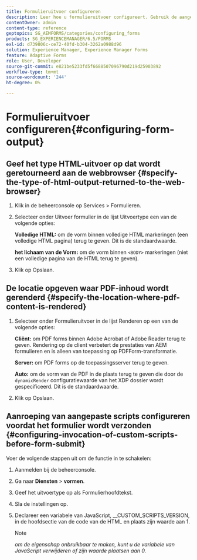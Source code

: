```yaml
---
title: Formulieruitvoer configureren
description: Leer hoe u formulieruitvoer configureert. Gebruik de aangepaste scripts voordat u het formulier verzendt om de formulieruitvoer te configureren en de functie in te schakelen.
contentOwner: admin
content-type: reference
geptopics: SG_AEMFORMS/categories/configuring_forms
products: SG_EXPERIENCEMANAGER/6.5/FORMS
exl-id: d739806c-ce72-40fd-b304-3262a0988d96
solution: Experience Manager, Experience Manager Forms
feature: Adaptive Forms
role: User, Developer
source-git-commit: e821be5233fd5f6688507096790d219d25903892
workflow-type: tm+mt
source-wordcount: '244'
ht-degree: 0%

---
```


# Formulieruitvoer configureren{#configuring-form-output}

## Geef het type HTML-uitvoer op dat wordt geretourneerd aan de webbrowser {#specify-the-type-of-html-output-returned-to-the-web-browser}

1. Klik in de beheerconsole op Services > Formulieren.
1. Selecteer onder Uitvoer formulier in de lijst Uitvoertype een van de volgende opties:

   **Volledige HTML:** om de vorm binnen volledige HTML markeringen (een volledige HTML pagina) terug te geven. Dit is de standaardwaarde.

   **het lichaam van de Vorm:** om de vorm binnen `<BODY>` markeringen (niet een volledige pagina van de HTML terug te geven).

1. Klik op Opslaan.

## De locatie opgeven waar PDF-inhoud wordt gerenderd {#specify-the-location-where-pdf-content-is-rendered}

1. Selecteer onder Formulieruitvoer in de lijst Renderen op een van de volgende opties:

   **Cliënt:** om PDF forms binnen Adobe Acrobat of Adobe Reader terug te geven. Rendering op de client verbetert de prestaties van AEM formulieren en is alleen van toepassing op PDFForm-transformatie.

   **Server:** om PDF forms op de toepassingsserver terug te geven.

   **Auto:** om de vorm van de PDF in de plaats terug te geven die door de `dynamicRender` configuratiewaarde van het XDP dossier wordt gespecificeerd. Dit is de standaardwaarde.

1. Klik op Opslaan.

## Aanroeping van aangepaste scripts configureren voordat het formulier wordt verzonden {#configuring-invocation-of-custom-scripts-before-form-submit}

Voer de volgende stappen uit om de functie in te schakelen:

1. Aanmelden bij de beheerconsole.
1. Ga naar **Diensten** > **vormen**.
1. Geef het uitvoertype op als Formulierhoofdtekst.
1. Sla de instellingen op.
1. Declareer een variabele van JavaScript, __CUSTOM_SCRIPTS_VERSION, in de hoofdsectie van de code van de HTML en plaats zijn waarde aan 1.

   >[!NOTE]
   >
   >*om de eigenschap onbruikbaar te maken, kunt u de variabele van JavaScript verwijderen of zijn waarde plaatsen aan 0.*
